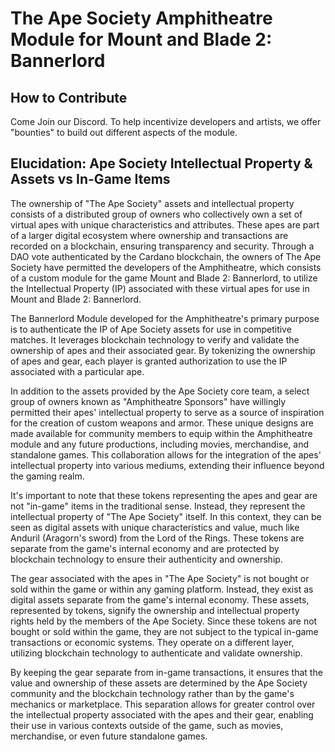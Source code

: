 # The Ape Society Amphitheatre Module for Mount and Blade 2: Bannerlord

## How to Contribute

Come Join our Discord. To help incentivize developers and artists, we offer "bounties" to build out different aspects of the module.



## Elucidation: Ape Society Intellectual Property & Assets vs In-Game Items 

The ownership of "The Ape Society" assets and intellectual property consists of a distributed group of owners who collectively own a set of virtual apes with unique characteristics and attributes. These apes are part of a larger digital ecosystem where ownership and transactions are recorded on a blockchain, ensuring transparency and security. Through a DAO vote authenticated by the Cardano blockchain, the owners of The Ape Society have permitted the developers of the Amphitheatre, which consists of a custom module for the game Mount and Blade 2: Bannerlord, to utilize the Intellectual Property (IP) associated with these virtual apes for use in Mount and Blade 2: Bannerlord.

The Bannerlord Module developed for the Amphitheatre's primary purpose is to authenticate the IP of Ape Society assets for use in competitive matches. It leverages blockchain technology to verify and validate the ownership of apes and their associated gear. By tokenizing the ownership of apes and gear, each player is granted authorization to use the IP associated with a particular ape.

In addition to the assets provided by the Ape Society core team, a select group of owners known as "Amphitheatre Sponsors" have willingly permitted their apes' intellectual property to serve as a source of inspiration for the creation of custom weapons and armor. These unique designs are made available for community members to equip within the Amphitheatre module and any future productions, including movies, merchandise, and standalone games. This collaboration allows for the integration of the apes' intellectual property into various mediums, extending their influence beyond the gaming realm.

It's important to note that these tokens representing the apes and gear are not "in-game" items in the traditional sense. Instead, they represent the intellectual property of "The Ape Society" itself. In this context, they can be seen as digital assets with unique characteristics and value, much like Anduril (Aragorn's sword) from the Lord of the Rings. These tokens are separate from the game's internal economy and are protected by blockchain technology to ensure their authenticity and ownership.

The gear associated with the apes in "The Ape Society" is not bought or sold within the game or within any gaming platform. Instead, they exist as digital assets separate from the game's internal economy. These assets, represented by tokens, signify the ownership and intellectual property rights held by the members of the Ape Society. Since these tokens are not bought or sold within the game, they are not subject to the typical in-game transactions or economic systems. They operate on a different layer, utilizing blockchain technology to authenticate and validate ownership.

By keeping the gear separate from in-game transactions, it ensures that the value and ownership of these assets are determined by the Ape Society community and the blockchain technology rather than by the game's mechanics or marketplace. This separation allows for greater control over the intellectual property associated with the apes and their gear, enabling their use in various contexts outside of the game, such as movies, merchandise, or even future standalone games.